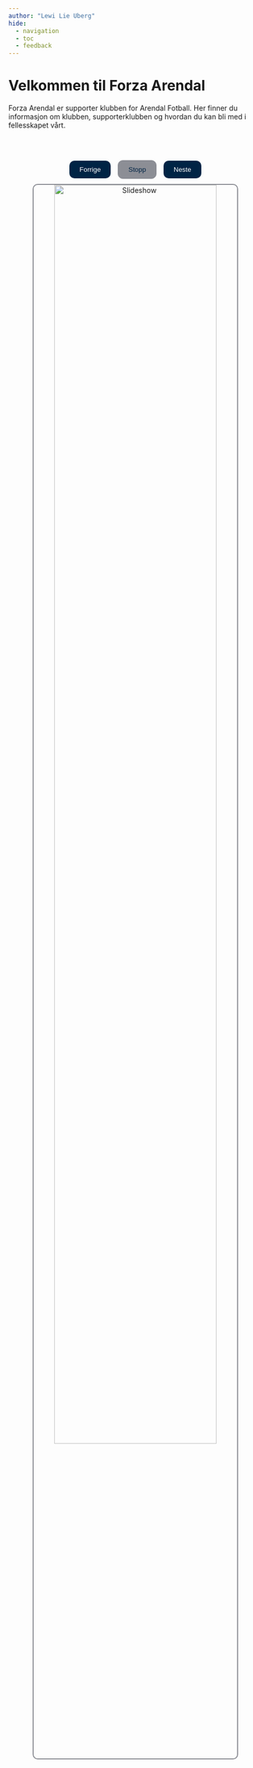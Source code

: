 ```yaml
---
author: "Lewi Lie Uberg"
hide:
  - navigation
  - toc
  - feedback
---
```


# Velkommen til Forza Arendal

Forza Arendal er supporter klubben for Arendal Fotball. Her finner du informasjon om klubben, supporterklubben og hvordan du kan bli med i fellesskapet vårt.

&nbsp;&nbsp;&nbsp;&nbsp;&nbsp;&nbsp;

<!-- <div style="text-align: center;"><iframe width="80%" height="200" scrolling="no" frameborder="no" allow="autoplay" src="https://w.soundcloud.com/player/?url=https%3A//api.soundcloud.com/tracks/2087557665&color=%23ff5500&auto_play=false&hide_related=false&show_comments=true&show_user=true&show_reposts=false&show_teaser=true&visual=true\"></iframe><div style="font-size: 10px; color: #cccccc;line-break: anywhere;word-break: normal;overflow: hidden;white-space: nowrap;text-overflow: ellipsis; font-family: Interstate,Lucida Grande,Lucida Sans Unicode,Lucida Sans,Garuda,Verdana,Tahoma,sans-serif;font-weight: 100;"><a href="https://soundcloud.com/lewiuberg\" title="lewiuberg" target="_blank" style="color: #cccccc; text-decoration: none;">lewiuberg</a> · <a href="https://soundcloud.com/lewiuberg/forza-arendal\" title="Forza-Arendal" target="_blank" style="color: #cccccc; text-decoration: none;">Forza-Arendal</a></div></div> -->

<script>
  let currentIndex = 0;

  // List of prioritized images (GIFs first)
  const prioritizedImages = [
    "./assets/images/arkiv/500.gif",
    "./assets/images/arkiv/501.gif",
    "./assets/images/arkiv/1.jpg",
    "./assets/images/arkiv/8.jpg",
    "./assets/images/arkiv/11.jpg",
    "./assets/images/arkiv/13.jpg",
    "./assets/images/arkiv/16.jpg",
    "./assets/images/arkiv/20.jpg",
    "./assets/images/arkiv/14.jpg",
    "./assets/images/arkiv/107.jpg",
  ];

  // Full list of images
  const allImages = [
    "./assets/images/arkiv/500.gif",
    "./assets/images/arkiv/501.gif",
    "./assets/images/arkiv/1.jpg",
    "./assets/images/arkiv/2.jpg",
    "./assets/images/arkiv/3.jpg",
    "./assets/images/arkiv/4.jpg",
    "./assets/images/arkiv/5.jpg",
    "./assets/images/arkiv/6.jpg",
    "./assets/images/arkiv/7.jpg",
    "./assets/images/arkiv/8.jpg",
    "./assets/images/arkiv/9.jpg",
    "./assets/images/arkiv/10.jpg",
    "./assets/images/arkiv/11.jpg",
    "./assets/images/arkiv/12.jpg",
    "./assets/images/arkiv/13.jpg",
    "./assets/images/arkiv/14.jpg",
    "./assets/images/arkiv/15.jpg",
    "./assets/images/arkiv/16.jpg",
    "./assets/images/arkiv/17.jpg",
    "./assets/images/arkiv/18.jpg",
    "./assets/images/arkiv/19.jpg",
    "./assets/images/arkiv/20.jpg",
    "./assets/images/arkiv/21.jpg",
    "./assets/images/arkiv/22.jpg",
    "./assets/images/arkiv/23.jpg",
    "./assets/images/arkiv/24.jpg",
    "./assets/images/arkiv/25.jpg",
    "./assets/images/arkiv/26.jpg",
    "./assets/images/arkiv/27.jpg",
    "./assets/images/arkiv/28.jpg",
    "./assets/images/arkiv/29.jpg",
    "./assets/images/arkiv/30.jpg",
    "./assets/images/arkiv/31.jpg",
    "./assets/images/arkiv/32.jpg",
    "./assets/images/arkiv/33.jpg",
    "./assets/images/arkiv/34.jpg",
    "./assets/images/arkiv/35.jpg",
    "./assets/images/arkiv/36.jpg",
    "./assets/images/arkiv/37.jpg",
    "./assets/images/arkiv/38.jpg",
    "./assets/images/arkiv/39.jpg",
    "./assets/images/arkiv/40.jpg",
    "./assets/images/arkiv/41.jpg",
    "./assets/images/arkiv/42.jpg",
    "./assets/images/arkiv/43.jpg",
    "./assets/images/arkiv/44.jpg",
    "./assets/images/arkiv/45.jpg",
    "./assets/images/arkiv/46.jpg",
    "./assets/images/arkiv/47.jpg",
    "./assets/images/arkiv/48.jpg",
    "./assets/images/arkiv/49.jpg",
    "./assets/images/arkiv/50.jpg",
    "./assets/images/arkiv/51.jpg",
    "./assets/images/arkiv/52.jpg",
    "./assets/images/arkiv/53.jpg",
    "./assets/images/arkiv/54.jpg",
    "./assets/images/arkiv/55.jpg",
    "./assets/images/arkiv/56.jpg",
    "./assets/images/arkiv/57.jpg",
    "./assets/images/arkiv/58.jpg",
    "./assets/images/arkiv/59.jpg",
    "./assets/images/arkiv/60.jpg",
    "./assets/images/arkiv/61.jpg",
    "./assets/images/arkiv/62.jpg",
    "./assets/images/arkiv/63.jpg",
    "./assets/images/arkiv/64.jpg",
    "./assets/images/arkiv/65.jpg",
    "./assets/images/arkiv/66.jpg",
    "./assets/images/arkiv/67.jpg",
    "./assets/images/arkiv/68.jpg",
    "./assets/images/arkiv/69.jpg",
    "./assets/images/arkiv/70.jpg",
    "./assets/images/arkiv/71.jpg",
    "./assets/images/arkiv/72.jpg",
    "./assets/images/arkiv/73.jpg",
    "./assets/images/arkiv/74.jpg",
    "./assets/images/arkiv/75.jpg",
    "./assets/images/arkiv/76.jpg",
    "./assets/images/arkiv/77.jpg",
    "./assets/images/arkiv/78.jpg",
    "./assets/images/arkiv/79.jpg",
    "./assets/images/arkiv/80.jpg",
    "./assets/images/arkiv/81.jpg",
    "./assets/images/arkiv/82.jpg",
    "./assets/images/arkiv/83.jpg",
    "./assets/images/arkiv/84.jpg",
    "./assets/images/arkiv/85.jpg",
    "./assets/images/arkiv/86.jpg",
    "./assets/images/arkiv/87.jpg",
    "./assets/images/arkiv/88.jpg",
    "./assets/images/arkiv/89.jpg",
    "./assets/images/arkiv/90.jpg",
    "./assets/images/arkiv/91.jpg",
    "./assets/images/arkiv/92.jpg",
    "./assets/images/arkiv/93.jpg",
    "./assets/images/arkiv/94.jpg",
    "./assets/images/arkiv/95.jpg",
    "./assets/images/arkiv/96.jpg",
    "./assets/images/arkiv/97.jpg",
    "./assets/images/arkiv/98.jpg",
    "./assets/images/arkiv/99.jpg",
    "./assets/images/arkiv/100.jpg",
    "./assets/images/arkiv/101.jpg",
    "./assets/images/arkiv/102.jpg",
    "./assets/images/arkiv/103.jpg",
    "./assets/images/arkiv/104.jpg",
    "./assets/images/arkiv/105.jpg",
    // Add more image paths as needed
  ];

  // Combine prioritized images with the rest (randomized), ensuring no duplicates
  const remainingImages = allImages.filter(img => !prioritizedImages.includes(img));
  const shuffledRemainingImages = remainingImages.sort(() => Math.random() - 0.5);
  const images = [...prioritizedImages, ...shuffledRemainingImages];

  let slideshowInterval;
  let isSlideshowRunning = true;

  function showImage(index) {
    const imgElement = document.getElementById('slideshow-image');
    imgElement.src = images[index];

    // Adjust timing for .gif files
    const isGif = images[index].endsWith('.gif');
    const duration = isGif ? getGifDuration(imgElement) : 3500;

    if (isSlideshowRunning) {
      clearInterval(slideshowInterval);
      slideshowInterval = setTimeout(nextImage, duration);
    }
  }

  function getGifDuration(imgElement) {
    // Default to 5 seconds if duration cannot be determined
    return 3500;
  }

  function nextImage() {
    currentIndex = (currentIndex + 1) % images.length;
    showImage(currentIndex);
  }

  function prevImage() {
    currentIndex = (currentIndex - 1 + images.length) % images.length;
    showImage(currentIndex);
  }

  function toggleSlideshow() {
    const stopButton = document.getElementById('toggle-slideshow-button');
    if (isSlideshowRunning) {
      clearTimeout(slideshowInterval);
      stopButton.textContent = "Start";
    } else {
      slideshowInterval = setTimeout(nextImage, 3500);
      stopButton.textContent = "Stopp";
    }
    isSlideshowRunning = !isSlideshowRunning;
  }

  // Start the slideshow initially
  slideshowInterval = setTimeout(nextImage, 14750);
</script>

<div style="text-align: center; margin-top: 30px;">
  <div style="margin-bottom: 10px;">
    <button onclick="prevImage()" style="background-color: #002445; color: #ffffff; border: none; padding: 10px 20px; margin-right: 5px; cursor: pointer; border-radius: 10px;">Forrige</button>
    <button id="toggle-slideshow-button" onclick="toggleSlideshow()" style="background-color: #8c8e95; color: #002445; border: 1px solid #8c8e95; padding: 10px 20px; margin: 0 5px; cursor: pointer; border-radius: 10px;">Stopp</button>
    <button onclick="nextImage()" style="background-color: #002445; color: #ffffff; border: none; padding: 10px 20px; margin-left: 5px; cursor: pointer; border-radius: 10px;">Neste</button>
  </div>
  <img id="slideshow-image" src="./assets/images/arkiv/500.gif" alt="Slideshow" style="width: 80%; height: auto; object-fit: contain; border: 2px solid #8c8e95; border-radius: 10px;" />
</div>
